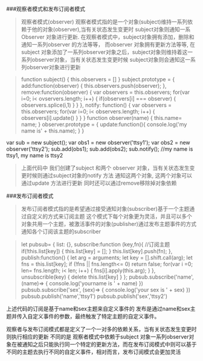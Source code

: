 ###观察者模式和发布订阅者模式

 >观察者模式(observer) 
 >观察者模式指的是一个对象(subject)维持一系列依赖于他的对象(observer),当有关状态发生变更时 subject对象则通知一系Observer 对象进行更新.
 >在观察者模式中，subject对象拥有添加，删除和通知一系列observer 的方法等等， 而observer 对象拥有更新方法等等,
 > 在subject 对象添加了一系列observer对象之后，subject对象则维持着这一系列observer对象，当有关状态发生变更时候 subject对象则会通知这一系列observer对象进行更新


 >function subject() {
   this.observers = []
 }
 subject.prototype = {
   add:function(observer) {
     this.observers.push(observer);
   },
   remove:function(observer) {
     var observers = this.observers;
     for(var i=0; i< ovservers.length; i++) {
       if(observers[i] === observer) {
         observers.splice(i,1)
       }
     }
   },
   notify: function() {
     var observers = this.observers;
     for(var i=0; i< observers.length; i++) {
       observers[i].update()
     }
   }
 }
 function observer(name) {
   this.name= name;
 }
 observer.prototype = {
   update:function(){
     console.log('my name is' + this.name);
   }
 }

 var sub = new subject();
 var obs1 = new observer('ttsy1');
 var obs2 = new observer('ttsy2');
 sub.add(obs1);
 sub.add(obs2);
 sub.notify(); //my name is ttsy1, my name is ttsy2



> 上面代码中 我们创建了subject 和两个 observer 对象，当有关状态发生变更时候则通过subject对象的notify 方法 通知这两个对象, 这两个对象可以通过update 方法进行更新
同时还可以通过remove移除掉对象依赖


###发布订阅者模式
>发布订阅者模式指的是希望通过接受通知对象(subscriber)基于一个主题通过自定义的方式来订阅主题 这个模式下每个对象更为灵活，并且可以多个对象共用一个主题，被激活事件的对象(publisher)通过发布主题事件的方式通知各个订阅该主题的subscriber 

>let pubsub= {
  list: {},
  subscribe:function (key,fn){  //订阅主题
    if(!this.list[key]) {
      this.list[key] = [];
    }
    this.list[key].push(fn);
  },
  publish:function() {
    let arg = arguments;
    let key = [].shift.call(arg);
    let fns = this.list[key];
    if (!fns || fns.length<= 0) return false;
    for(var i =0; len= fns.length; i< len; i++) {
      fns[i].apply(this.arg);
    }
  },
  unsubscrible(key) {
    delete this.list[key]
  }
};
pubsub.subscribe('name', (name)=> {
  console.log('yourname is ' + name)
})
pubsub.subscribe('sex', (sex)=> {
  console.log('your sex is ' + sex)
})
pubsub.publish('name','ttsy1')
pubsub.publish('sex','ttsy2')

上述代码的订阅是基于name和sex主题来自定义事件的 发布是通过name和sex主题并传入自定义事件的参数，最终触发了特定主题的自定义事件。

观察者与发布订阅模式都是定义了一个一对多的依赖关系，当有关状态发生变更时则执行相应的更新
不同的是 观察者模式中依赖于subject 对象一系列observer对象在被通知之后只能执行同一个特定的更新方法，而在发布订阅模式中则可以基于不同的主题去执行不同的自定义事件，相对而言，发布订阅模式会更加灵活

